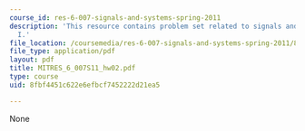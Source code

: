 ```yaml
---
course_id: res-6-007-signals-and-systems-spring-2011
description: 'This resource contains problem set related to signals and systems: part
  I.'
file_location: /coursemedia/res-6-007-signals-and-systems-spring-2011/8fbf4451c622e6efbcf7452222d21ea5_MITRES_6_007S11_hw02.pdf
file_type: application/pdf
layout: pdf
title: MITRES_6_007S11_hw02.pdf
type: course
uid: 8fbf4451c622e6efbcf7452222d21ea5

---
```

None